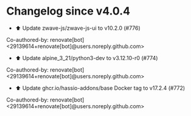 # Changelog since v4.0.4
- ⬆️ Update zwave-js/zwave-js-ui to v10.2.0 (#776)

Co-authored-by: renovate[bot] <29139614+renovate[bot]@users.noreply.github.com> 
- ⬆️ Update alpine_3_21/python3-dev to v3.12.10-r0 (#774)

Co-authored-by: renovate[bot] <29139614+renovate[bot]@users.noreply.github.com> 
- ⬆️ Update ghcr.io/hassio-addons/base Docker tag to v17.2.4 (#772)

Co-authored-by: renovate[bot] <29139614+renovate[bot]@users.noreply.github.com> 
